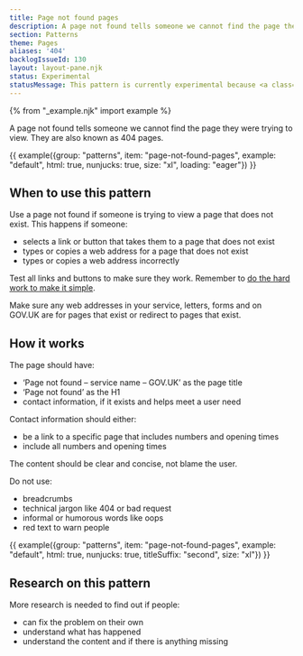 ```yaml
---
title: Page not found pages
description: A page not found tells someone we cannot find the page they were trying to view. They are also known as 404 pages.
section: Patterns
theme: Pages
aliases: '404'
backlogIssueId: 130
layout: layout-pane.njk
status: Experimental
statusMessage: This pattern is currently experimental because <a class="govuk-link" href="#research-on-this-pattern">more research</a> is needed to validate it.
---
```


{% from "_example.njk" import example %}

A page not found tells someone we cannot find the page they were trying to view. They are also known as 404 pages.

{{ example({group: "patterns", item: "page-not-found-pages", example: "default", html: true, nunjucks: true, size: "xl", loading: "eager"}) }}

## When to use this pattern

Use a page not found if someone is trying to view a page that does not exist. This happens if someone:

- selects a link or button that takes them to a page that does not exist
- types or copies a web address for a page that does not exist
- types or copies a web address incorrectly

Test all links and buttons to make sure they work. Remember to [do the hard work to make it simple](https://www.gov.uk/guidance/government-design-principles#do-the-hard-work-to-make-it-simple).

Make sure any web addresses in your service, letters, forms and on GOV.UK are for pages that exist or redirect to pages that exist.

## How it works

The page should have:

- ‘Page not found – service name – GOV.UK’ as the page title
- ‘Page not found’ as the H1
- contact information, if it exists and helps meet a user need

Contact information should either:

- be a link to a specific page that includes numbers and opening times
- include all numbers and opening times

The content should be clear and concise, not blame the user.

Do not use:

- breadcrumbs
- technical jargon like 404 or bad request
- informal or humorous words like oops
- red text to warn people

{{ example({group: "patterns", item: "page-not-found-pages", example: "default", html: true, nunjucks: true, titleSuffix: "second", size: "xl"}) }}

## Research on this pattern

More research is needed to find out if people:

- can fix the problem on their own
- understand what has happened
- understand the content and if there is anything missing
